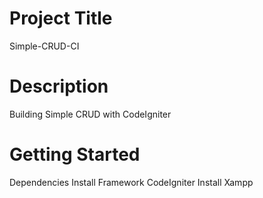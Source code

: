 # Project Title
Simple-CRUD-CI

# Description
Building Simple CRUD with CodeIgniter

# Getting Started

Dependencies
Install Framework CodeIgniter Install Xampp 
